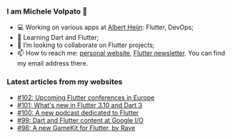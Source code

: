 ### I am Michele Volpato 👋

- 💻 Working on various apps at [Albert Heijn](https://github.com/RoyalAholdDelhaize): Flutter, DevOps;
- 🌱 Learning Dart and Flutter;
- 📱 I’m looking to collaborate on Flutter projects;
- 📫 How to reach me: [personal website](https://volpato.dev), [Flutter newsletter](https://flutternewsletter.volpato.dev). You can find my email address there.

### Latest articles from my websites

<!-- BLOG-POST-LIST:START -->
- [#102: Upcoming Flutter conferences in Europe](https://flutternewsletter.volpato.dev/news/102-upcoming-flutter-conferences-in-europe/)
- [#101: What&#39;s new in Flutter 3.10 and Dart 3](https://flutternewsletter.volpato.dev/news/101-what-is-new-in-flutter-3-10-and-dart-3/)
- [#100: A new podcast dedicated to Flutter](https://flutternewsletter.volpato.dev/news/100-a-new-podcast-dedicated-to-flutter/)
- [#99: Dart and Flutter content at Google I/O](https://flutternewsletter.volpato.dev/news/99-dart-and-flutter-content-at-google-io/)
- [#98: A new GameKit for Flutter, by Rave](https://flutternewsletter.volpato.dev/news/98-a_new_gamekit_for_flutter_by_rave/)
<!-- BLOG-POST-LIST:END -->
